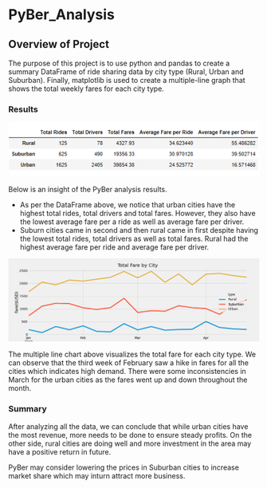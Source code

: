 # PyBer_Analysis

## Overview of Project
 
The purpose of this project is to use python and pandas to create a summary DataFrame of ride sharing data by city type (Rural, Urban and Suburban). Finally, matplotlib is used to create a multiple-line graph that shows the total weekly fares for each city type.

### Results

![PyBer Summary DataFrame](PyBer_Summary.png)

Below is an insight of the PyBer analysis results.

- As per the DataFrame above, we notice that urban cities have the highest total rides, total drivers and total fares. However, they also have the lowest average fare per a ride as well as average fare per driver.
- Suburn cities came in second and then rural came in first despite having the lowest total rides, total drivers as well as total fares. Rural had the highest  average fare per ride and average fare per driver. 

![PyBer Summary Analysis](PyBer_fare_summary.png)

The multiple line chart above visualizes the total fare for each city type. We can observe that the third week of February saw a hike in fares for all the cities which indicates high demand. There were some inconsistencies in March for the urban cities as the fares went up and down throughout the month.

### Summary

After analyzing all the data, we can conclude that while urban cities have the most revenue, more needs to be done to ensure steady profits. On the other side, rural cities are doing well and more investment in the area may have a positive return in future.

PyBer may consider lowering the prices in Suburban cities to increase market share which may inturn attract more business.

